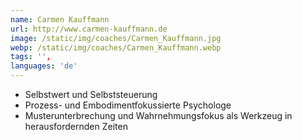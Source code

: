```yaml
---
name: Carmen Kauffmann
url: http://www.carmen-kauffmann.de
image: /static/img/coaches/Carmen_Kauffmann.jpg
webp: /static/img/coaches/Carmen_Kauffmann.webp
tags: '',
languages: 'de'
---
```


<ul><li>Selbstwert und Selbststeuerung</li><li>Prozess- und Embodimentfokussierte Psychologe</li><li>Musterunterbrechung und Wahrnehmungsfokus als Werkzeug in herausfordernden Zeiten</li></ul>